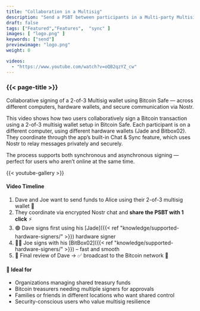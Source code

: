```yaml
---
title: "Collaboration in a Multisig"
description: "Send a PSBT between participants in a Multi-party Multisig wallet"
draft: false
tags: ["Featured","Features",  "sync" ]
images: [ "logo.png" ]
keywords: ["send"]
previewimage: "logo.png"
weight: 0

videos:
  - "https://www.youtube.com/watch?v=oQB2qzYZ_cw"
---
```


### {{< page-title >}}  
  
 
 Collaborative signing of a 2-of-3 Multisig wallet using Bitcoin Safe — across different computers, hardware wallets, and secure communication via Nostr.

This video shows how two users collaboratively sign a Bitcoin transaction using a 2-of-3 multisig wallet setup in Bitcoin Safe. Each participant is on a different computer, using different hardware wallets (Jade and Bitbox02). They coordinate through the app’s built-in Chat & Sync feature, which uses Nostr to relay messages privately and securely.

The process supports both synchronous and asynchronous signing — perfect for users who aren’t online at the same time.


{{< youtube-gallery >}} 

#### Video Timeline 
1. Dave and Joe want to send funds to Alice  using their 2-of-3 multisig wallet 🤝
2. They coordinate via encrypted Nostr chat and **share the PSBT with 1 click** ⚡
3. 🟢 Dave signs first using his [Jade]({{< ref "knowledge/supported-hardware-signers/" >}}) hardware signer
4. 🧑‍💻 Joe signs with his [BitBox02]({{< ref "knowledge/supported-hardware-signers/" >}}) – fast and smooth
5. 🧾 Final review of Dave → ✅ broadcast to the Bitcoin network 🚀

#### 🎯 Ideal for

  -  Organizations managing shared treasury funds
  -  Bitcoin treasurers needing multiple signers for approvals
  - Families or friends in different locations who want shared control
  -  Security-conscious users who value multisig resilience

